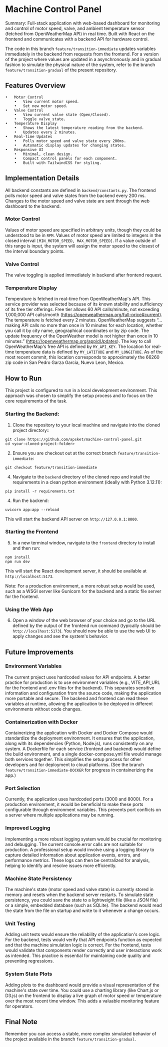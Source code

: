 # Machine Control Panel

Summary: Full-stack application with web-based dashboard for monitoring and control of motor speed, valve, and ambient temperature sensor (fetched from OpenWeatherMap API) in real time. Built with React on the frontend and communicates with a backend API for hardware control.

The code in this branch `feature/transition-immediate` updates variables immediately in the backend from requests from the frontend. For a version of the project where values are updated in a asynchronously and in gradual fashion to simulate the physical nature of the system, refer to the branch `feature/transition-gradual` of the present repository.

## Features Overview

	•	Motor Control
	    •	View current motor speed.
	    •	Set new motor speed.
	•	Valve Control
	    •	View current valve state (Open/Closed).
	    •	Toggle valve state.
	•	Temperature Display
	    •	Shows the latest temperature reading from the backend.
	    •	Updates every 2 minutes.
	•	Real-time Updates
	    •	Polls motor speed and valve state every 200ms.
	    •	Automatic display updates for changing states.
	•	Responsive UI
	    •	Minimal, clean design.
	    •	Compact control panels for each component.
	    •	Built with TailwindCSS for styling.

## Implementation Details

All backend constants are defined in `backend/constants.py`. The frontend polls motor speed and valve states from the backend every 200 ms. Changes to the motor speed and valve state are sent through the web dashboard to the backend.

### Motor Control
Values of motor speed are specified in arbitrary units, though they could be understood to be in `RPM`. Values of motor speed are limited to integers in the closed interval `[MIN_MOTOR_SPEED, MAX_MOTOR_SPEED]`. If a value outside of this range is input, the system will assign the motor speed to the closest of the interval boundary points.

### Valve Control
The valve toggling is applied immediately in backend after frontend request.

### Temperature Display
Temperature is fetched in real-time from OpenWeatherMap's API. This service provider was selected because of its known stability and sufficiency of its free tier offerings. Free tier allows 60 API calls/minute, not exceeding 1,000,000 API calls/month (https://openweathermap.org/full-price#current). The temperature is fetched every 2 minutes. OpenWeatherMap suggests “... making API calls no more than once in 10 minutes for each location, whether you call it by city name, geographical coordinates or by zip code. The update frequency of the OpenWeather model is not higher than once in 10 minutes.” (https://openweathermap.org/appidUpdates). The key to call OpenWeatherMap's free API is defined by `MY_API_KEY`. The location for real-time temperature data is defined by `MY_LATITUDE` and `MY_LONGITUDE`. As of the most recent commit, this location corresponds to approximately the 66260 zip code in San Pedro Garza Garcia, Nuevo Leon, Mexico.

## How to Run

This project is configured to run in a local development environment. This approach was chosen to simplify the setup process and to focus on the core requirements of the task.

### Starting the Backend:
1.	Clone the repository to your local machine and navigate into the cloned project directory::
```
git clone https://github.com/apsket/machine-control-panel.git
cd <your-cloned-project-folder>
```
2. Ensure you are checkout out at the correct branch `feature/transition-immediate`:
```
git checkout feature/transition-immediate
```

4. Navigate to the `backend` directory of the cloned repo and install the requirements in a clean python environment (ideally with Python 3.12.11):
 ```
pip install -r requirements.txt
```
4. Run the backend:
 ```
uvicorn app:app --reload
```
This will start the backend API server on `http://127.0.0.1:8000`.

### Starting the Frontend
5. In a new terminal window, navigate to the `frontend` directory to install and then run:
 ```
npm install
npm run dev
```
This will start the React development server, it should be available at `http://localhost:5173`.

Note: For a production environment, a more robust setup would be used, such as a WSGI server like Gunicorn for the backend and a static file server for the frontend.

### Using the Web App
6. Open a window of the web browser of your choice and go to the URL defined by the output of the frontend run command (typically should be `http://localhost:5173`). You should now be able to use the web UI to apply changes and see the system's behavior.


## Future Improvements

### Environment Variables
The current project uses hardcoded values for API endpoints. A better practice for production is to use environment variables (e.g., VITE_API_URL for the frontend and .env files for the backend). This separates sensitive information and configuration from the source code, making the application more portable and secure. The backend and frontend can read these variables at runtime, allowing the application to be deployed in different environments without code changes.

### Containerization with Docker
Containerizing the application with Docker and Docker Compose would standardize the deployment environment. It ensures that the application, along with its dependencies (Python, Node.js), runs consistently on any system. A Dockerfile for each service (frontend and backend) would define the build environment, and a single docker-compose.yml file would manage both services together. This simplifies the setup process for other developers and for deployment to cloud platforms. (See the branch `feature/transition-immediate-DOCKER` for progress in containerizing the app.)

### Port Selection
Currently, the application uses hardcoded ports (3000 and 8000). For a production environment, it would be beneficial to make these ports configurable through environment variables. This prevents port conflicts on a server where multiple applications may be running.

### Improved Logging
Implementing a more robust logging system would be crucial for monitoring and debugging. The current console.error calls are not suitable for production. A professional setup would involve using a logging library to capture detailed information about application events, errors, and performance metrics. These logs can then be centralized for analysis, helping to identify and resolve issues more efficiently.

### Machine State Persistency
The machine's state (motor speed and valve state) is currently stored in memory and resets when the backend server restarts. To simulate state persistency, you could save the state to a lightweight file (like a JSON file) or a simple, embedded database (such as SQLite). The backend would read the state from the file on startup and write to it whenever a change occurs.

### Unit Testing
Adding unit tests would ensure the reliability of the application's core logic. For the backend, tests would verify that API endpoints function as expected and that the machine simulation logic is correct. For the frontend, tests would validate that components render correctly and user interactions work as intended. This practice is essential for maintaining code quality and preventing regressions.

### System State Plots
Adding plots to the dashboard would provide a visual representation of the machine's state over time. You could use a charting library (like Chart.js or D3.js) on the frontend to display a live graph of motor speed or temperature over the most recent time window. This adds a valuable monitoring feature for operators.

	
## Final Note
Remember you can access a stable, more complex simulated behavior of the project available in the branch `feature/transition-gradual`.
